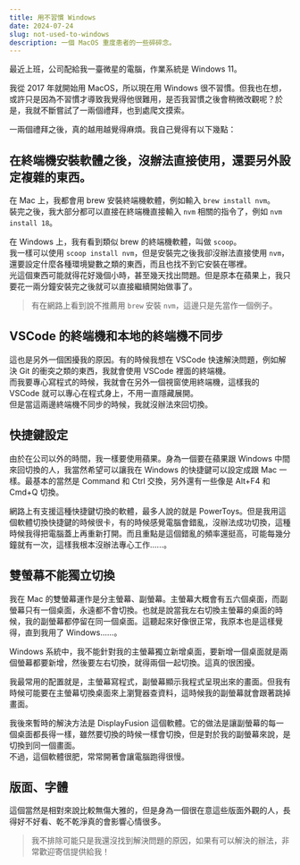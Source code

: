 ```yaml
---
title: 用不習慣 Windows
date: 2024-07-24
slug: not-used-to-windows
description: 一個 MacOS 重度患者的一些碎碎念。
---
```


最近上班，公司配給我一臺微星的電腦，作業系統是 Windows 11。

我從 2017 年就開始用 MacOS，所以現在用 Windows 很不習慣。但我也在想，或許只是因為不習慣才導致我覺得他很難用，是否我習慣之後會稍微改觀呢？於是，我就不斷嘗試了一兩個禮拜，也到處爬文摸索。

一兩個禮拜之後，真的越用越覺得麻煩。我自己覺得有以下幾點：

## 在終端機安裝軟體之後，沒辦法直接使用，還要另外設定複雜的東西。

在 Mac 上，我都會用 brew 安裝終端機軟體，例如輸入 `brew install nvm`。<br/>
裝完之後，我大部分都可以直接在終端機直接輸入 `nvm` 相關的指令了，例如 `nvm install 18`。

在 Windows 上，我有看到類似 brew 的終端機軟體，叫做 `scoop`。<br/>
我一樣可以使用 `scoop install nvm`，但是安裝完之後我卻沒辦法直接使用 `nvm`，還要設定什麼各種環境變數之類的東西，而且也找不到它安裝在哪裡。<br/>
光這個東西可能就得花好幾個小時，甚至幾天找出問題。但是原本在蘋果上，我只要花一兩分鐘安裝完之後就可以直接繼續開始做事了。

> 有在網路上看到說不推薦用 `brew` 安裝 `nvm`，這邊只是先當作一個例子。

## VSCode 的終端機和本地的終端機不同步

這也是另外一個困擾我的原因。有的時候我想在 VSCode 快速解決問題，例如解決 Git 的衝突之類的東西，我就會使用 VSCode 裡面的終端機。<br/>
而我要專心寫程式的時候，我就會在另外一個視窗使用終端機，這樣我的 VSCode 就可以專心在程式身上，不用一直隱藏展開。<br/>
但是當這兩邊終端機不同步的時候，我就沒辦法來回切換。

## 快捷鍵設定

由於在公司以外的時間，我一樣要使用蘋果。身為一個要在蘋果跟 Windows 中間來回切換的人，我當然希望可以讓我在 Windows 的快捷鍵可以設定成跟 Mac 一樣。最基本的當然是 Command 和 Ctrl 交換，另外還有一些像是 Alt+F4 和 Cmd+Q 切換。

網路上有支援這種快捷鍵切換的軟體，最多人說的就是 PowerToys。但是我用這個軟體切換快捷鍵的時候很卡，有的時候感覺電腦會錯亂，沒辦法成功切換，這種時候我得把電腦蓋上再重新打開。而且重點是這個錯亂的頻率還挺高，可能每幾分鐘就有一次，這樣我根本沒辦法專心工作......。

## 雙螢幕不能獨立切換

我在 Mac 的雙螢幕運作是分主螢幕、副螢幕。主螢幕大概會有五六個桌面，而副螢幕只有一個桌面，永遠都不會切換。也就是說當我左右切換主螢幕的桌面的時候，我的副螢幕都停留在同一個桌面。這聽起來好像很正常，我原本也是這樣覺得，直到我用了 Windows......。

Windows 系統中，我不能針對我的主螢幕獨立新增桌面，要新增一個桌面就是兩個螢幕都要新增，然後要左右切換，就得兩個一起切換。這真的很困擾。

我最常用的配置就是，主螢幕寫程式，副螢幕顯示我程式呈現出來的畫面。但我有時候可能要在主螢幕切換桌面來上瀏覽器查資料，這時候我的副螢幕就會跟著跳掉畫面。

我後來暫時的解決方法是 DisplayFusion 這個軟體。它的做法是讓副螢幕的每一個桌面都長得一樣，雖然要切換的時候一樣會切換，但是對於我的副螢幕來說，是切換到同一個畫面。<br/>
不過，這個軟體很肥，常常開著會讓電腦跑得很慢。

## 版面、字體

這個當然是相對來說比較無傷大雅的，但是身為一個很在意這些版面外觀的人，長得好不好看、乾不乾淨真的會影響心情很多。

> 我不排除可能只是我還沒找到解決問題的原因，如果有可以解決的辦法，非常歡迎寄信提供給我！
